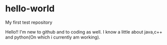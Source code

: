 # hello-world
My first test repository

Hello!!
I'm new to github and to coding as well.
I know a little about java,c++ and python(On which i currently am working).
